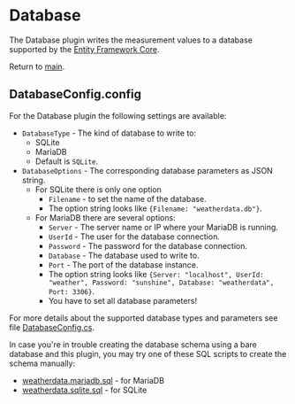 # Database

The Database plugin writes the measurement values to a database supported by the [Entity Framework Core][EFC].

Return to [main](./../Readme.md).

## DatabaseConfig.config

For the Database plugin the following settings are available:

* `DatabaseType` - The kind of database to write to:
  * SQLite
  * MariaDB
  * Default is `SQLite`.
* `DatabaseOptions` - The corresponding database parameters as JSON string.
  * For SQLite there is only one option
    * `Filename` - to set the name of the database.
    * The option string looks like `{Filename: "weatherdata.db"}`.
  * For MariaDB there are several options:
    * `Server` - The server name or IP where your MariaDB is running.
    * `UserId` - The user for the database connection.
    * `Password` -  The password for the database connection.
    * `Database` - The database used to write to.
    * `Port` - The port of the database instance.
    * The option string looks like `{Server: "localhost", UserId: "weather", Password: "sunshine", Database: "weatherdata", Port: 3306}`.
    * You have to set all database parameters!

For more details about the supported database types and parameters see file [DatabaseConfig.cs](./DatabaseConfig.cs).

In case you're in trouble creating the database schema using a bare database and this plugin, you may try one of these SQL scripts to create the schema manually:
* [weatherdata.mariadb.sql](./weatherdata.mariadb.sql) - for MariaDB
* [weatherdata.sqlite.sql](./weatherdata.sqlite.sql) - for SQLite

[EFC]: https://docs.microsoft.com/en-us/ef/core/
